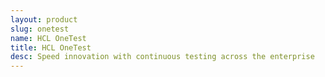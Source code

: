 ```yaml
---
layout: product
slug: onetest
name: HCL OneTest
title: HCL OneTest
desc: Speed innovation with continuous testing across the enterprise
---
```

